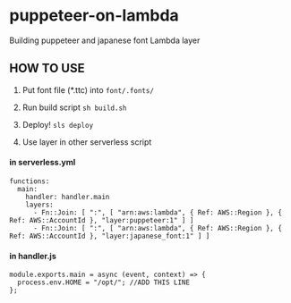 # puppeteer-on-lambda
Building puppeteer and japanese font Lambda layer

## HOW TO USE

1. Put font file (*.ttc) into `font/.fonts/`

2. Run build script `sh build.sh`

3. Deploy! `sls deploy`

4. Use layer in other serverless script

#### in serverless.yml
```
functions:
  main:
    handler: handler.main
    layers:
      - Fn::Join: [ ":", [ "arn:aws:lambda", { Ref: AWS::Region }, { Ref: AWS::AccountId }, "layer:puppeteer:1" ] ]
      - Fn::Join: [ ":", [ "arn:aws:lambda", { Ref: AWS::Region }, { Ref: AWS::AccountId }, "layer:japanese_font:1" ] ]
```

#### in handler.js
```
module.exports.main = async (event, context) => {
  process.env.HOME = "/opt/"; //ADD THIS LINE
};
```

